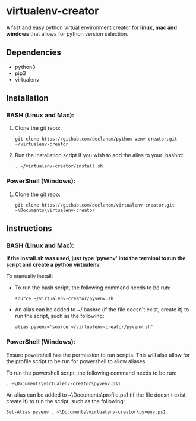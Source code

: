 # virtualenv-creator
A fast and easy python virtual environment creator for **linux, mac and windows** that allows for python version selection.

## Dependencies

- python3
- pip3
- virtualenv

## Installation

### BASH (Linux and Mac):

1. Clone the git repo:

       git clone https://github.com/declancm/python-venv-creator.git ~/virtualenv-creator

2. Run the installation script if you wish to add the alias to your .bashrc:

       . ~/virtualenv-creator/install.sh

### PowerShell (Windows):

1. Clone the git repo:

       git clone https://github.com/declancm/virtualenv-creator.git ~\Documents\virtualenv-creator

## Instructions

### BASH (Linux and Mac):

**If the install.sh was used, just type 'pyvenv' into the terminal to run the script and create a python virtualenv.**

To manually install:

- To run the bash script, the following command needs to be run:

      source ~/virtualenv-creator/pyvenv.sh

- An alias can be added to ~/.bashrc (if the file doesn't exist, create it) to run the script, such as the following:

      alias pyvenv='source ~/virtualenv-creator/pyvenv.sh'

### PowerShell (Windows):

Ensure powershell has the permission to run scripts. This will also allow for the profile script to be run for powershell to allow aliases.

To run the powershell script, the following command needs to be run:

    . ~\Documents\virtualenv-creator\pyvenv.ps1

An alias can be added to ~\Documents\profile.ps1 (if the file doesn't exist, create it) to run the script, such as the following:

    Set-Alias pyvenv . ~\Documents\virtualenv-creator\pyvenv.ps1

